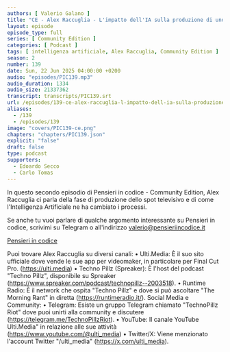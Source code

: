 ```yaml
---
authors: [ Valerio Galano ]
title: "CE - Alex Raccuglia - L'impatto dell'IA sulla produzione di uno spot televisivo (Parte 2 di 4)"
layout: episode
episode_type: full
series: [ Community Edition ]
categories: [ Podcast ]
tags: [ intelligenza artificiale, Alex Raccuglia, Community Edition ]
season: 2
number: 139
date: Sun, 22 Jun 2025 04:00:00 +0200
audio: "episodes/PIC139.mp3"
audio_duration: 1334
audio_size: 21337362
transcript: transcripts/PIC139.srt
url: /episodes/139-ce-alex-raccuglia-l-impatto-dell-ia-sulla-produzione-di-uno-spot-televisivo-parte-2-di-4
aliases:
  - /139
  - /episodes/139
image: "covers/PIC139-ce.png"
chapters: "chapters/PIC139.json"
explicit: "false"
draft: false
type: podcast
supporters:
  - Edoardo Secco
  - Carlo Tomas
---
```


In questo secondo episodio di Pensieri in codice - Community Edition, Alex Raccuglia ci parla della fase di produzione dello spot televisivo e di come l'Intelligenza Artificiale ne ha cambiato i processi.

Se anche tu vuoi parlare di qualche argomento interessante su Pensieri in codice, scrivimi su Telegram o all'indirizzo [valerio@pensieriincodice.it](mailto:valerio@pensieriincodice.it)

[Pensieri in codice](https://pensieriincodice.it/139)

Puoi trovare Alex Raccuglia su diversi canali:
• Ulti.Media: È il suo sito ufficiale dove vende le sue app per videomaker, in particolare per Final Cut Pro. (https://ulti.media)
• Techno Pillz (Spreaker): È l'host del podcast "Techno Pillz", disponibile su Spreaker (https://www.spreaker.com/podcast/technopillz--2003518).
• Runtime Radio: È il network che ospita "Techno Pillz" e dove si può ascoltare "The Morning Rant" in diretta (https://runtimeradio.it/).
Social Media e Community:
• Telegram: Esiste un gruppo Telegram chiamato "TechnoPillz Riot" dove puoi unirti alla community e discutere (https://telegram.me/TechnoPillzRiot).
• YouTube: Il canale YouTube Ulti.Media" in relazione alle sue attività (https://www.youtube.com/@ulti_media)
• Twitter/X: Viene menzionato l'account Twitter "/ulti_media" (https://x.com/ulti_media).